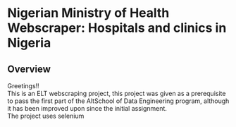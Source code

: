 # Nigerian Ministry of Health Webscraper: Hospitals and clinics in Nigeria
## Overview
Greetings!!<br>
This is an ELT webscraping project, this project was given as a prerequisite to pass the first part of the AltSchool of
Data Engineering program, although it has been improved upon since the initial assignment.<br>
The project uses selenium